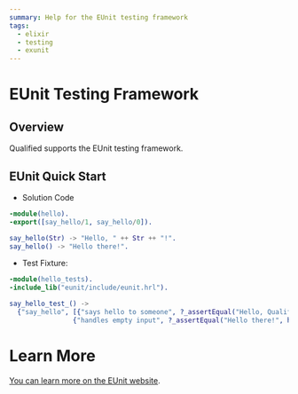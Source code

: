 ```yaml
---
summary: Help for the EUnit testing framework
tags:
  - elixir
  - testing
  - exunit
---
```


# EUnit Testing Framework

## Overview

Qualified supports the EUnit testing framework.

## EUnit Quick Start

- Solution Code

```erlang
-module(hello).
-export([say_hello/1, say_hello/0]).

say_hello(Str) -> "Hello, " ++ Str ++ "!".
say_hello() -> "Hello there!".
```

- Test Fixture:

```erlang
-module(hello_tests).
-include_lib("eunit/include/eunit.hrl").

say_hello_test_() ->
  {"say_hello", [{"says hello to someone", ?_assertEqual("Hello, Qualified!", hello:say_hello("Qualified"))},
                {"handles empty input", ?_assertEqual("Hello there!", hello:say_hello())}] }.
```

# Learn More

[You can learn more on the EUnit website](http://erlang.org/doc/man/eunit.html).
